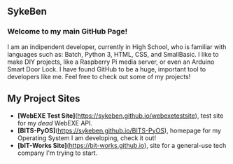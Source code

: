 ## SykeBen
### Welcome to my main GitHub Page!
I am an indipendent developer, currently in High School, who is familiar with languages such as: Batch, Python 3, HTML, CSS, and SmallBasic. I like to make DIY projects, like a Raspberry Pi media server, or even an Arduino Smart Door Lock. I have found GitHub to be a huge, important tool to developers like me. Feel free to check out some of my projects!

## My Project Sites
- **[WebEXE Test Site]**(https://sykeben.github.io/webexetestsite), test site for my *dead* WebEXE API.
- **[BITS-PyOS]**(https://sykeben.github.io/BITS-PyOS), homepage for my Operating System I am developing, check it out!
- **[bIT-Works Site]**(https://bit-works.github.io), site for a general-use tech company I'm trying to start.
